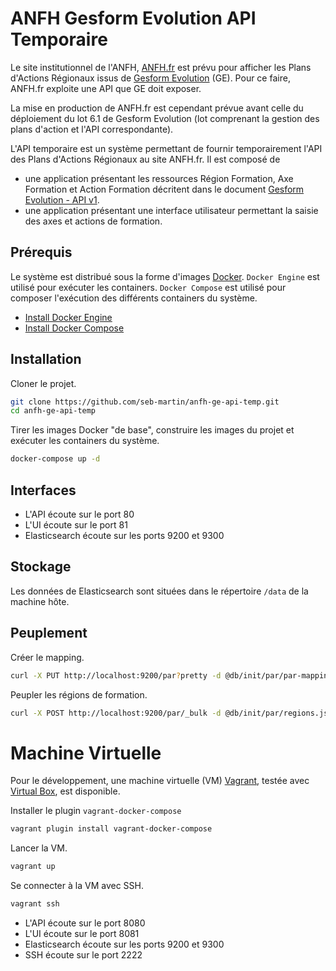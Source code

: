 
# ANFH Gesform Evolution API Temporaire

Le site institutionnel de l'ANFH, [ANFH.fr](http://www.anfh.fr) est prévu pour afficher les Plans d'Actions Régionaux issus de [Gesform Evolution](http://gesform.anfh.fr) (GE).
Pour ce faire, ANFH.fr exploite une API que GE doit exposer.

La mise en production de ANFH.fr est cependant prévue avant celle du déploiement du lot 6.1 de Gesform Evolution (lot comprenant la gestion des plans d'action et l'API correspondante).

L'API temporaire est un système permettant de fournir temporairement l'API des Plans d'Actions Régionaux au site ANFH.fr.
Il est composé de

- une application présentant les ressources Région Formation, Axe Formation et Action Formation décritent dans le document [Gesform Evolution - API v1](https://docs.google.com/document/d/1mGhBQKpE_jTKBTFomEtEWp3L7fZFS5dYFgcQWklF6lk/edit?usp=sharing).
- une application présentant une interface utilisateur permettant la saisie des axes et actions de formation.


## Prérequis

Le système est distribué sous la forme d'images [Docker](https://www.docker.com/).
`Docker Engine` est utilisé pour exécuter les containers.
`Docker Compose` est utilisé pour composer l'exécution des différents containers du système.

- [Install Docker Engine](https://docs.docker.com/engine/installation/)
- [Install Docker Compose](https://docs.docker.com/compose/install/)


## Installation

Cloner le projet.

```sh
git clone https://github.com/seb-martin/anfh-ge-api-temp.git
cd anfh-ge-api-temp
```

Tirer les images Docker "de base", construire les images du projet et exécuter les containers du système.

```sh
docker-compose up -d
```

## Interfaces

- L'API écoute sur le port 80
- L'UI écoute sur le port 81
- Elasticsearch écoute sur les ports 9200 et 9300

## Stockage

Les données de Elasticsearch sont situées dans le répertoire `/data` de la machine hôte.

## Peuplement

Créer le mapping.

```sh
curl -X PUT http://localhost:9200/par?pretty -d @db/init/par/par-mappings.json
```

Peupler les régions de formation.

```sh
curl -X POST http://localhost:9200/par/_bulk -d @db/init/par/regions.json
```

# Machine Virtuelle

Pour le développement, une machine virtuelle (VM) [Vagrant](https://www.vagrantup.com/), testée avec [Virtual Box](https://www.virtualbox.org/), est disponible.


Installer le plugin `vagrant-docker-compose`

```sh
vagrant plugin install vagrant-docker-compose
```

Lancer la VM.

```sh
vagrant up
```

Se connecter à la VM avec SSH.

```sh
vagrant ssh
```

- L'API écoute sur le port 8080
- L'UI écoute sur le port 8081
- Elasticsearch écoute sur les ports 9200 et 9300
- SSH écoute sur le port 2222
